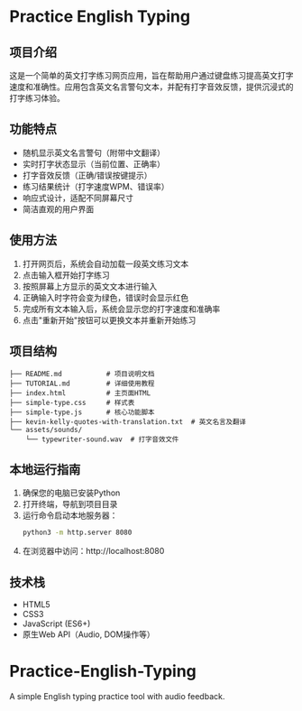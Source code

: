 # Practice English Typing

## 项目介绍
这是一个简单的英文打字练习网页应用，旨在帮助用户通过键盘练习提高英文打字速度和准确性。应用包含英文名言警句文本，并配有打字音效反馈，提供沉浸式的打字练习体验。

## 功能特点
- 随机显示英文名言警句（附带中文翻译）
- 实时打字状态显示（当前位置、正确率）
- 打字音效反馈（正确/错误按键提示）
- 练习结果统计（打字速度WPM、错误率）
- 响应式设计，适配不同屏幕尺寸
- 简洁直观的用户界面

## 使用方法
1. 打开网页后，系统会自动加载一段英文练习文本
2. 点击输入框开始打字练习
3. 按照屏幕上方显示的英文文本进行输入
4. 正确输入时字符会变为绿色，错误时会显示红色
5. 完成所有文本输入后，系统会显示您的打字速度和准确率
6. 点击"重新开始"按钮可以更换文本并重新开始练习

## 项目结构
```
├── README.md           # 项目说明文档
├── TUTORIAL.md         # 详细使用教程
├── index.html          # 主页面HTML
├── simple-type.css     # 样式表
├── simple-type.js      # 核心功能脚本
├── kevin-kelly-quotes-with-translation.txt  # 英文名言及翻译
└── assets/sounds/
    └── typewriter-sound.wav  # 打字音效文件
```

## 本地运行指南
1. 确保您的电脑已安装Python
2. 打开终端，导航到项目目录
3. 运行命令启动本地服务器：
   ```bash
   python3 -m http.server 8080
   ```
4. 在浏览器中访问：http://localhost:8080

## 技术栈
- HTML5
- CSS3
- JavaScript (ES6+)
- 原生Web API（Audio, DOM操作等）
# Practice-English-Typing

A simple English typing practice tool with audio feedback.
